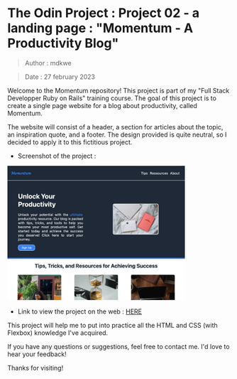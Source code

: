 # The Odin Project : Project 02 - a landing page : "Momentum - A Productivity Blog"
> Author : mdkwe

> Date : 27 february 2023

Welcome to the Momentum repository! This project is part of my "Full Stack Developper Ruby on Rails" training course. The goal of this project is to create a single page website for a blog about productivity, called Momentum.

The website will consist of a header, a section for articles about the topic, an inspiration quote, and a footer. The design provided is quite neutral, so I decided to apply it to this fictitious project.

- Screenshot of the project : 
>
<img src="/images/screenshot_page.png" alt="Screenshot of the output" style="width: 400px; height:auto;"/>

- Link to view the project on the web : <a href = "https://mdkwe.github.io/odin-landing_page/">HERE</a>

This project will help me to put into practice all the HTML and CSS (with Flexbox) knowledge I've acquired.

If you have any questions or suggestions, feel free to contact me. I'd love to hear your feedback!

Thanks for visiting!